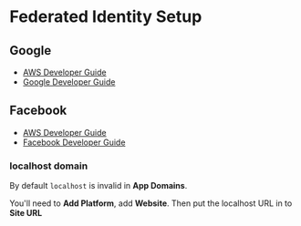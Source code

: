 # Federated Identity Setup

## Google

* [AWS Developer Guide](http://docs.aws.amazon.com/cognito/latest/developerguide/google.html)
* [Google Developer Guide](https://developers.google.com/+/web/signin/)

## Facebook

* [AWS Developer Guide](http://docs.aws.amazon.com/cognito/latest/developerguide/facebook.html)
* [Facebook Developer Guide](https://developers.facebook.com/docs/facebook-login/web)

### localhost domain

By default `localhost` is invalid in  **App Domains**.

You'll need to **Add Platform**, add **Website**. Then put the localhost URL in to **Site URL**
